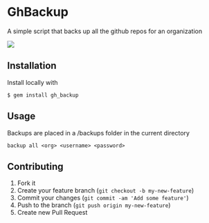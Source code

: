 # GhBackup

A simple script that backs up all the github repos for an organization

![](https://raw.github.com/owainlewis/gh-backup/master/screenshots/preview.png)

## Installation

Install locally with

    $ gem install gh_backup

## Usage

Backups are placed in a /backups folder in the current directory

    backup all <org> <username> <password>

## Contributing

1. Fork it
2. Create your feature branch (`git checkout -b my-new-feature`)
3. Commit your changes (`git commit -am 'Add some feature'`)
4. Push to the branch (`git push origin my-new-feature`)
5. Create new Pull Request
